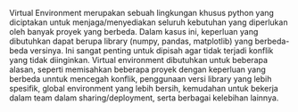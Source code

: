 Virtual Environment merupakan sebuah lingkungan khusus python yang diciptakan untuk menjaga/menyediakan seluruh kebutuhan yang diperlukan oleh banyak proyek yang berbeda. Dalam kasus ini, keperluan yang dibutuhkan dapat berupa library (numpy, pandas, matplotlib) yang berbeda-beda versinya. Ini sangat penting untuk dipisah agar tidak terjadi konflik yang tidak diinginkan.
Virtual environment dibutuhkan untuk beberapa alasan, seperti memisahkan beberapa proyek dengan keperluan yang berbeda unntuk mencegah konflik, penggunaan versi library yang lebih spesifik, global environment yang lebih bersih, kemudahan untuk bekerja dalam team dalam sharing/deployment, serta berbagai kelebihan lainnya.